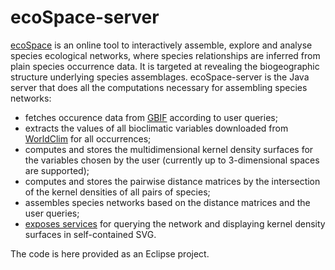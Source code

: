# ecoSpace-server
[ecoSpace](http://www.flora-on.pt/ecospace) is an online tool to interactively assemble, explore and analyse species ecological networks, where species relationships are inferred from plain species occurrence data.
It is targeted at revealing the biogeographic structure underlying species assemblages.
ecoSpace-server is the Java server that does all the computations necessary for assembling species networks:
* fetches occurence data from [GBIF](http://www.gbif.org) according to user queries;
* extracts the values of all bioclimatic variables downloaded from [WorldClim](http://www.worldclim.org) for all occurrences;
* computes and stores the multidimensional kernel density surfaces for the variables chosen by the user (currently up to 3-dimensional spaces are supported);
* computes and stores the pairwise distance matrices by the intersection of the kernel densities of all pairs of species;
* assembles species networks based on the distance matrices and the user queries;
* [exposes services](http://flora-on.pt/ecospace/?w=api) for querying the network and displaying kernel density surfaces in self-contained SVG.

The code is here provided as an Eclipse project.

